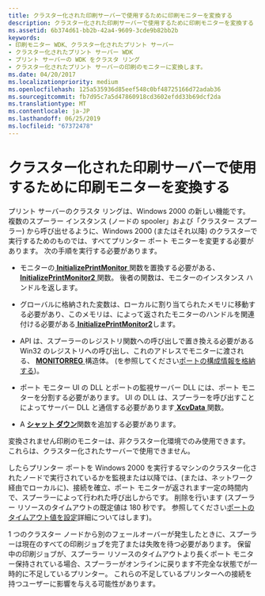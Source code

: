 ```yaml
---
title: クラスター化された印刷サーバーで使用するために印刷モニターを変換する
description: クラスター化された印刷サーバーで使用するために印刷モニターを変換する
ms.assetid: 6b374d61-bb2b-42a4-9609-3cde9b82bb2b
keywords:
- 印刷モニター WDK、クラスター化されたプリント サーバー
- クラスター化されたプリント サーバー WDK
- プリント サーバーの WDK をクラスタ リング
- クラスター化されたプリント サーバーの印刷のモニターに変換します。
ms.date: 04/20/2017
ms.localizationpriority: medium
ms.openlocfilehash: 125a535936d85eef548c0bf48725166d72adab36
ms.sourcegitcommit: fb7d95c7a5d47860918cd3602efdd33b69dcf2da
ms.translationtype: MT
ms.contentlocale: ja-JP
ms.lasthandoff: 06/25/2019
ms.locfileid: "67372478"
---
```

# <a name="converting-print-monitors-for-use-with-clustered-print-servers"></a>クラスター化された印刷サーバーで使用するために印刷モニターを変換する





プリント サーバーのクラスタ リングは、Windows 2000 の新しい機能です。 複数のスプーラー インスタンス (ノードの spooler」および「クラスター スプーラー) から呼び出せるように、Windows 2000 (またはそれ以降) のクラスターで実行するためのものでは、すべてプリンター ポート モニターを変更する必要があります。 次の手順を実行する必要があります。

-   モニターの[ **InitializePrintMonitor** ](https://docs.microsoft.com/windows-hardware/drivers/ddi/content/winsplp/nf-winsplp-initializeprintmonitor)関数を置換する必要がある、 [ **InitializePrintMonitor2** ](https://docs.microsoft.com/windows-hardware/drivers/ddi/content/winsplp/nf-winsplp-initializeprintmonitor2)関数。 後者の関数は、モニターのインスタンス ハンドルを返します。

-   グローバルに格納された変数は、ローカルに割り当てられたメモリに移動する必要があり、このメモリは、によって返されたモニターのハンドルを関連付ける必要がある[ **InitializePrintMonitor2**](https://docs.microsoft.com/windows-hardware/drivers/ddi/content/winsplp/nf-winsplp-initializeprintmonitor2)します。

-   API は、スプーラーのレジストリ関数への呼び出しで置き換える必要がある Win32 のレジストリへの呼び出し、これのアドレスでモニターに渡される、 [ **MONITORREG** ](https://docs.microsoft.com/windows-hardware/drivers/ddi/content/winsplp/ns-winsplp-_monitorreg)構造体。 (を参照してください[ポートの構成情報を格納する](storing-port-configuration-information.md))。

-   ポート モニター UI の DLL とポートの監視サーバー DLL には、ポート モニターを分割する必要があります。 UI の DLL は、スプーラーを呼び出すことによってサーバー DLL と通信する必要があります[ **XcvData** ](https://docs.microsoft.com/previous-versions/ff564255(v=vs.85))関数。

-   A [**シャット ダウン**](https://docs.microsoft.com/previous-versions/ff562646(v=vs.85))関数を追加する必要があります。

変換されません印刷のモニターは、非クラスター化環境でのみ使用できます。 これらは、クラスター化されたサーバーで使用できません。

したらプリンター ポートを Windows 2000 を実行するマシンのクラスター化されたノードで実行されているかを監視または以降では、(または、ネットワーク経由でローカルに)、接続を確立、ポート モニターが返されます一定の時間内で、スプーラーによって行われた呼び出しからです。 削除を行います (スプーラー リソースのタイムアウトの既定値は 180 秒です。 参照してください[ポートのタイムアウト値を設定](setting-port-time-out-values.md)詳細についてはします)。

1 つのクラスター ノードから別のフェールオーバーが発生したときに、スプーラーは現在のすべての印刷ジョブを完了または失敗を待つ必要があります。 保留中の印刷ジョブが、スプーラー リソースのタイムアウトより長くポート モニター保持されている場合、スプーラーがオンラインに戻ります不完全な状態でが一時的に不足しているプリンター。 これらの不足しているプリンターへの接続を持つユーザーに影響を与える可能性があります。

 

 




